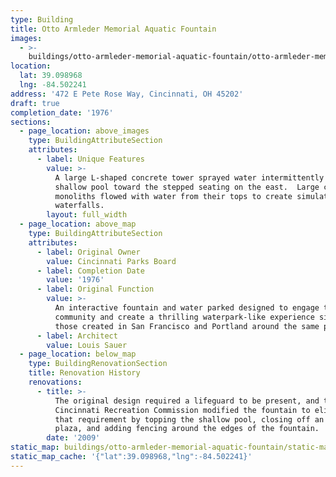 ```yaml
---
type: Building
title: Otto Armleder Memorial Aquatic Fountain
images:
  - >-
    buildings/otto-armleder-memorial-aquatic-fountain/otto-armleder-memorial-aquatic-fountain-0_xmeshe
location:
  lat: 39.098968
  lng: -84.502241
address: '472 E Pete Rose Way, Cincinnati, OH 45202'
draft: true
completion_date: '1976'
sections:
  - page_location: above_images
    type: BuildingAttributeSection
    attributes:
      - label: Unique Features
        value: >-
          A large L-shaped concrete tower sprayed water intermittently across a
          shallow pool toward the stepped seating on the east.  Large concrete
          monoliths flowed with water from their tops to create simulated
          waterfalls.
        layout: full_width
  - page_location: above_map
    type: BuildingAttributeSection
    attributes:
      - label: Original Owner
        value: Cincinnati Parks Board
      - label: Completion Date
        value: '1976'
      - label: Original Function
        value: >-
          An interactive fountain and water parked designed to engage the
          community and create a thrilling waterpark-like experience similar to
          those created in San Francisco and Portland around the same period.
      - label: Architect
        value: Louis Sauer
  - page_location: below_map
    type: BuildingRenovationSection
    title: Renovation History
    renovations:
      - title: >-
          The original design required a lifeguard to be present, and the
          Cincinnati Recreation Commission modified the fountain to eliminate
          that requirement by topping the shallow pool, closing off an upper
          plaza, and adding fencing around the edges of the fountain.
        date: '2009'
static_map: buildings/otto-armleder-memorial-aquatic-fountain/static-map_wileym
static_map_cache: '{"lat":39.098968,"lng":-84.502241}'
---
```

